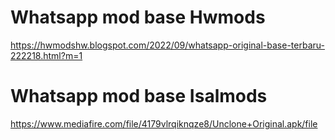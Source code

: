 # Whatsapp mod base Hwmods

https://hwmodshw.blogspot.com/2022/09/whatsapp-original-base-terbaru-222218.html?m=1

# Whatsapp mod base Isalmods

https://www.mediafire.com/file/4179vlrqiknqze8/Unclone+Original.apk/file
